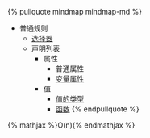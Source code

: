{% pullquote mindmap mindmap-md %}
- 普通规则
  - [选择器](ttps://www.w3.org/TR/selectors-3/)
  - 声明列表
    - 属性
      - 普通属性
      - [变量属性](https://www.w3.org/TR/css-variables/)
    - 值
      - [值的类型](https://www.w3.org/TR/css-values-4/#numeric-types)
      - [函数](https://www.w3.org/TR/css-values-4/#functional-notations)
{% endpullquote %}


{% mathjax %}O(n){% endmathjax %}